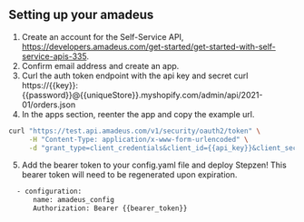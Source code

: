## Setting up your amadeus

1. Create an account for the Self-Service API, https://developers.amadeus.com/get-started/get-started-with-self-service-apis-335.
2. Confirm email address and create an app.
3. Curl the auth token endpoint with the api key and secret
curl https://{{key}}:{{password}}@{{uniqueStore}}.myshopify.com/admin/api/2021-01/orders.json
4. In the apps section, reenter the app and copy the example url.
```bash
curl "https://test.api.amadeus.com/v1/security/oauth2/token" \
     -H "Content-Type: application/x-www-form-urlencoded" \
     -d "grant_type=client_credentials&client_id={{api_key}}&client_secret={{api_secret}}"
```
5. Add the bearer token to your config.yaml file and deploy Stepzen! This bearer token will need to be regenerated upon expiration.
```bash
  - configuration:  
      name: amadeus_config
      Authorization: Bearer {{bearer_token}}
```
